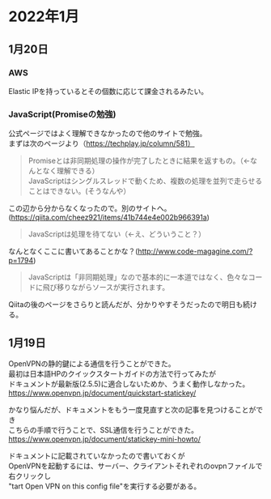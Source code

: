 # 2022年1月

## 1月20日

### AWS

Elastic IPを持っているとその個数に応じて課金されるみたい。

### JavaScript(Promiseの勉強)

公式ページではよく理解できなかったので他のサイトで勉強。    
まずは次のページより（https://techplay.jp/column/581）  
> Promiseとは非同期処理の操作が完了したときに結果を返すもの。（←なんとなく理解できる）  
> JavaScriptはシングルスレッドで動くため、複数の処理を並列で走らせることはできない。(そうなんや）  

この辺から分からなくなったので。別のサイトへ。(https://qiita.com/cheez921/items/41b744e4e002b966391a)  
> JavaScriptは処理を待てない（←え、どういうこと？）  

なんとなくここに書いてあることかな？(http://www.code-magagine.com/?p=1794)  
> JavaScriptは「非同期処理」なので基本的に一本道ではなく、色々なコードに飛び移りながらソースが実行されます。  

Qiitaの後のページをさらりと読んだが、分かりやすそうだったので明日も続ける。

## 1月19日

OpenVPNの静的鍵による通信を行うことができた。  
最初は日本語HPのクイックスタートガイドの方法で行ってみたが  
ドキュメントが最新版(2.5.5)に適合しないためか、うまく動作しなかった。  
https://www.openvpn.jp/document/quickstart-statickey/

かなり悩んだが、ドキュメントをもう一度見直すと次の記事を見つけることができ  
こちらの手順で行うことで、SSL通信を行うことができた。  
https://www.openvpn.jp/document/statickey-mini-howto/

ドキュメントに記載されていなかったので書いておくが  
OpenVPNを起動するには、サーバー、クライアントそれぞれのovpnファイルで右クリックし  
"tart Open VPN on this config file"を実行する必要がある。
